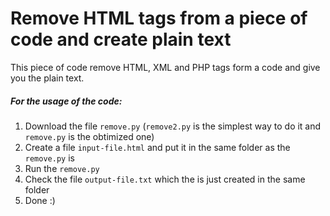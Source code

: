 # Remove HTML tags from a piece of code and create plain text
This piece of code remove HTML, XML and PHP tags form a code and give you the plain text.

<h5>For the usage of the code:</h5>

<ol>
  <li>Download the file <code>remove.py</code> (<code>remove2.py</code> is the simplest way to do it and <code>remove.py</code> is the obtimized one)</li>
  <li>Create a file <code>input-file.html</code> and put it in the same folder as the <code>remove.py</code> is</li>
  <li>Run the <code>remove.py</code></li>
  <li>Check the file <code>output-file.txt</code> which the is just created in the same folder</li>
  <li>Done :)</li>
</ul>

